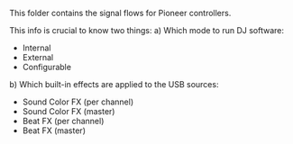 This folder contains the signal flows for Pioneer controllers.

This info is crucial to know two things:
a) Which mode to run DJ software:
  - Internal
  - External
  - Configurable
  
b) Which built-in effects are applied to the USB sources:
  - Sound Color FX (per channel)
  - Sound Color FX (master)
  - Beat FX (per channel)
  - Beat FX (master)
  
